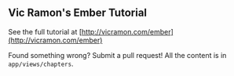 ## Vic Ramon's Ember Tutorial

See the full tutorial at [http://vicramon.com/ember](http://vicramon.com/ember)

Found something wrong? Submit a pull request! All the content is in `app/views/chapters`.
